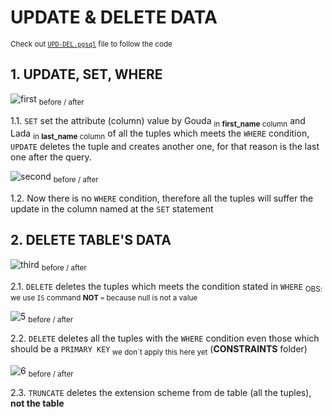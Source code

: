 # UPDATE & DELETE DATA

<sub> Check out [`UPD-DEL.pgsql`](UPD-DEL.pgsql) file  to follow the code</sub>

## 1. UPDATE, SET, WHERE
![first](https://github.com/RogerCL24/pgSQL/assets/90930371/00c6be9c-d82b-4737-8949-e4e574a0f02b)
<sub>before / after </sub>

1.1. `SET` set the attribute (column) value by Gouda <sub>in **first_name** column</sub> and Lada <sub>in **last_name** column</sub> of all the tuples which meets the `WHERE` condition, `UPDATE` deletes the tuple and creates another one, for that reason is the last one after the query.

![second](https://github.com/RogerCL24/pgSQL/assets/90930371/a4d9a8a7-e839-4325-bb1c-5bb50c158e85)
<sub>before / after </sub>

1.2. Now there is no `WHERE` condition, therefore all the tuples will suffer the update in the column named at the `SET` statement

## 2. DELETE TABLE'S DATA
![third](https://github.com/RogerCL24/pgSQL/assets/90930371/0c7eb9e7-f2a0-4f2a-9f74-2690967fa3ab)
<sub>before / after </sub>

2.1. `DELETE` deletes the tuples which meets the condition stated in `WHERE` <sub>OBS: we use `IS` command **NOT** `=` because null is not a value</sub>

![5](https://github.com/RogerCL24/pgSQL/assets/90930371/86c9a4df-1d49-40b0-af16-5afce37f6071)
<sub>before / after </sub>

2.2. `DELETE` deletes all the tuples with the `WHERE` condition even those which should be a `PRIMARY KEY`<sub> we don`t apply this here yet</sub> (**CONSTRAINTS** folder)

![6](https://github.com/RogerCL24/pgSQL/assets/90930371/6e1e0caf-a4bc-43ab-b87b-58d90558a870)
<sub>before / after </sub>

2.3. `TRUNCATE` deletes the extension scheme from de table (all the tuples), **not the table**
